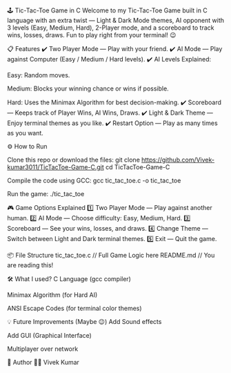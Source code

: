 🕹️ Tic-Tac-Toe Game in C
Welcome to my Tic-Tac-Toe Game built in C language with an extra twist — Light & Dark Mode themes, AI opponent with 3 levels (Easy, Medium, Hard), 2-Player mode, and a scoreboard to track wins, losses, draws.
Fun to play right from your terminal! 😉

📋 Features
✔️ Two Player Mode — Play with your friend.
✔️ AI Mode — Play against Computer (Easy / Medium / Hard levels).
✔️ AI Levels Explained:

Easy: Random moves.

Medium: Blocks your winning chance or wins if possible.

Hard: Uses the Minimax Algorithm for best decision-making.
✔️ Scoreboard — Keeps track of Player Wins, AI Wins, Draws.
✔️ Light & Dark Theme — Enjoy terminal themes as you like.
✔️ Restart Option — Play as many times as you want.

⚙️ How to Run

Clone this repo or download the files:
git clone https://github.com/Vivek-kumar3011/TicTacToe-Game-C.git
cd TicTacToe-Game-C

Compile the code using GCC:
gcc tic_tac_toe.c -o tic_tac_toe

Run the game:
./tic_tac_toe

🎮 Game Options Explained
1️⃣ Two Player Mode — Play against another human.
2️⃣ AI Mode — Choose difficulty: Easy, Medium, Hard.
3️⃣ Scoreboard — See your wins, losses, and draws.
4️⃣ Change Theme — Switch between Light and Dark terminal themes.
5️⃣ Exit — Quit the game.

📦 File Structure
tic_tac_toe.c   // Full Game Logic here
README.md       // You are reading this!

🛠️ What I used?
C Language (gcc compiler)

Minimax Algorithm (for Hard AI)

ANSI Escape Codes (for terminal color themes)

💡 Future Improvements (Maybe 😉)
Add Sound effects

Add GUI (Graphical Interface)

Multiplayer over network

👤 Author
👨‍💻 Vivek Kumar

